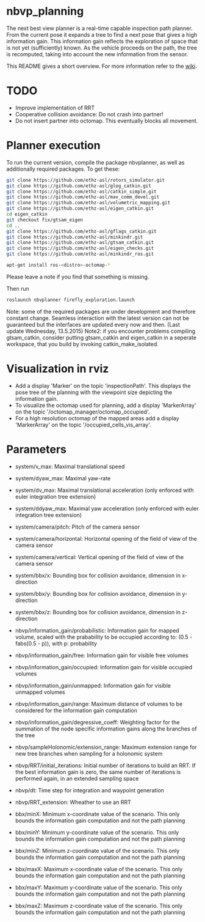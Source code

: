 # nbvp_planning

The next best view planner is a real-time capable inspection path planner. From the current pose it expands a tree to find a next pose that gives a high information gain. This information gain reflects the exploration of space that is not yet (sufficiently) known. As the vehicle proceeds on the path, the tree is recomputed, taking into account the new information from the sensor.

This README gives a short overview. For more information refer to the [wiki](https://github.com/ethz-asl/nbvp_planning/wiki).

# TODO

- Improve implementation of RRT
- Cooperative collision avoidance: Do not crash into partner!
- Do not insert partner into octomap. This eventually blocks all movement.

# Planner execution

To run the current version, compile the package nbvplanner, as well as additionally required packages. To get these:

```sh
git clone https://github.com/ethz-asl/rotors_simulator.git
git clone https://github.com/ethz-asl/glog_catkin.git
git clone https://github.com/ethz-asl/catkin_simple.git
git clone https://github.com/ethz-asl/mav_comm_devel.git
git clone https://github.com/ethz-asl/volumetric_mapping.git
git clone https://github.com/ethz-asl/eigen_catkin.git
cd eigen_catkin
git checkout fix/gtsam_eigen
cd ..
git clone https://github.com/ethz-asl/gflags_catkin.git
git clone https://github.com/ethz-asl/minkindr.git
git clone https://github.com/ethz-asl/gtsam_catkin.git
git clone https://github.com/ethz-asl/eigen_checks.git
git clone https://github.com/ethz-asl/minkindr_ros.git

apt-get install ros-<distro>-octomap-*
```
Please leave a note if you find that something is missing.

Then run

```sh
roslaunch nbvplanner firefly_exploration.launch
```

Note: some of the required packages are under development and therefore constant change. Seamless interaction with the latest version can not be guaranteed but the interfaces are updated every now and then. (Last update Wednesday, 13.5.2015)
Note2: if you encounter problems compiling gtsam_catkin, consider putting gtsam_catkin and eigen_catkin in a seperate workspace, that you build by invoking catkin_make_isolated.

# Visualization in rviz

- Add a display 'Marker' on the topic 'inspectionPath'. This displays the pose tree of the planning with the viewpoint size depicting the information gain.
- To visualize the octomap used for planning, add a display 'MarkerArray' on the topic '/octomap_manager/octomap_occupied'.
- For a high resolution octomap of the mapped areas add a display 'MarkerArray' on the topic '/occupied_cells_vis_array'.

# Parameters

- system/v_max: Maximal translational speed
- system/dyaw_max: Maximal yaw-rate
- system/dv_max: Maximal translational acceleration (only enforced with euler integration tree extension)
- system/ddyaw_max: Maximal yaw acceleration (only enforced with euler integration tree extension)
- system/camera/pitch: Pitch of the camera sensor
- system/camera/horizontal: Horizontal opening of the field of view of the camera sensor
- system/camera/vertical: Vertical opening of the field of view of the camera sensor
- system/bbx/x: Bounding box for collision avoidance, dimension in x-direction
- system/bbx/y: Bounding box for collision avoidance, dimension in y-direction
- system/bbx/z: Bounding box for collision avoidance, dimension in z-direction

- nbvp/information_gain/probabilistic: Information gain for mapped volume, scaled with the prabability to be occupied according to: (0.5 - fabs(0.5 - p)), with p: probability
- nbvp/information_gain/free: Information gain for visible free volumes
- nbvp/information_gain/occupied: Information gain for visible occupied volumes
- nbvp/information_gain/unmapped: Information gain for visible unmapped volumes
- nbvp/information_gain/range: Maximum distance of volumes to be considered for the information gain computation
- nbvp/information_gain/degressive_coeff: Weighting factor for the summation of the node specific information gains along the branches of the tree
- nbvp/sampleHolonomic/extension_range: Maximum extension range for new tree branches when sampling for a holonomic system
- nbvp/RRT/initial_iterations: Initial number of iterations to build an RRT. If the best information gain is zero, the same number of iterations is performed again, in an extended sampling space
- nbvp/dt: Time step for integration and waypoint generation
- nbvp/RRT_extension: Wheather to use an RRT

- bbx/minX: Minimum x-coordinate value of the scenario. This only bounds the information gain computation and not the path planning
- bbx/minY: Minimum y-coordinate value of the scenario. This only bounds the information gain computation and not the path planning
- bbx/minZ: Minimum z-coordinate value of the scenario. This only bounds the information gain computation and not the path planning
- bbx/maxX: Maximum x-coordinate value of the scenario. This only bounds the information gain computation and not the path planning
- bbx/maxY: Maximum y-coordinate value of the scenario. This only bounds the information gain computation and not the path planning
- bbx/maxZ: Maximum z-coordinate value of the scenario. This only bounds the information gain computation and not the path planning
